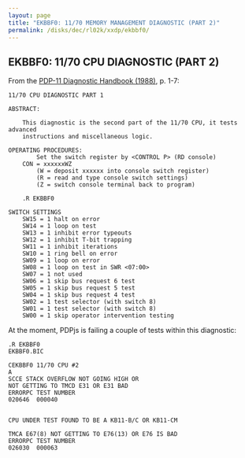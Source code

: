 ```yaml
---
layout: page
title: "EKBBF0: 11/70 MEMORY MANAGEMENT DIAGNOSTIC (PART 2)"
permalink: /disks/dec/rl02k/xxdp/ekbbf0/
---
```


EKBBF0: 11/70 CPU DIAGNOSTIC (PART 2)
-------------------------------------

From the
[PDP-11 Diagnostic Handbook (1988)](http://archive.pcjs.org/pubs/dec/pdp11/diags/PDP11_DiagnosticHandbook_1988.pdf),
p. 1-7:

	11/70 CPU DIAGNOSTIC PART 1

	ABSTRACT:

		This diagnostic is the second part of the 11/70 CPU, it tests advanced
		instructions and miscellaneous logic.

	OPERATING PROCEDURES:
	        Set the switch register by <CONTROL P> (RD console)
	    CON = xxxxxxWZ
	        (W = deposit xxxxxx into console switch register)
			(R = read and type console switch settings)
			(Z = switch console terminal back to program)

	    .R EKBBF0

	SWITCH SETTINGS
	    SW15 = 1 halt on error
	    SW14 = 1 loop on test
	    SW13 = 1 inhibit error typeouts
	    SW12 = 1 inhibit T-bit trapping
	    SW11 = 1 inhibit iterations
	    SW10 = 1 ring bell on error
	    SW09 = 1 loop on error
	    SW08 = 1 loop on test in SWR <07:00>
	    SW07 = 1 not used
	    SW06 = 1 skip bus request 6 test
	    SW05 = 1 skip bus request 5 test
	    SW04 = 1 skip bus request 4 test
	    SW02 = 1 test selector (with switch 8)
	    SW01 = 1 test selector (with switch 8)
	    SW00 = 1 skip operator intervention testing

At the moment, PDPjs is failing a couple of tests within this diagnostic:

	.R EKBBF0
	EKBBF0.BIC

	CEKBBF0 11/70 CPU #2
	A
	SCCE STACK OVERFLOW NOT GOING HIGH OR
	NOT GETTING TO TMCD E31 OR E31 BAD
	ERRORPC TEST NUMBER
	020646  000040


	CPU UNDER TEST FOUND TO BE A KB11-B/C OR KB11-CM

	TMCA E67(8) NOT GETTING TO E76(13) OR E76 IS BAD
	ERRORPC TEST NUMBER
	026030  000063

